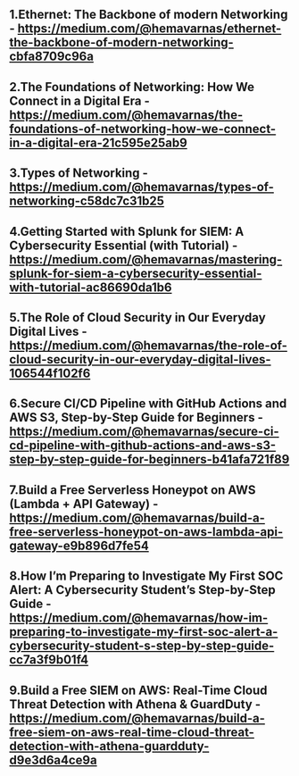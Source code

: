 1.Ethernet: The Backbone of modern Networking - https://medium.com/@hemavarnas/ethernet-the-backbone-of-modern-networking-cbfa8709c96a
---
2.The Foundations of Networking: How We Connect in a Digital Era - https://medium.com/@hemavarnas/the-foundations-of-networking-how-we-connect-in-a-digital-era-21c595e25ab9
---
3.Types of Networking - https://medium.com/@hemavarnas/types-of-networking-c58dc7c31b25
---
4.Getting Started with Splunk for SIEM: A Cybersecurity Essential (with Tutorial) - https://medium.com/@hemavarnas/mastering-splunk-for-siem-a-cybersecurity-essential-with-tutorial-ac86690da1b6
---
5.The Role of Cloud Security in Our Everyday Digital Lives - https://medium.com/@hemavarnas/the-role-of-cloud-security-in-our-everyday-digital-lives-106544f102f6
---
6.Secure CI/CD Pipeline with GitHub Actions and AWS S3, Step-by-Step Guide for Beginners - https://medium.com/@hemavarnas/secure-ci-cd-pipeline-with-github-actions-and-aws-s3-step-by-step-guide-for-beginners-b41afa721f89
---
7.Build a Free Serverless Honeypot on AWS (Lambda + API Gateway) - https://medium.com/@hemavarnas/build-a-free-serverless-honeypot-on-aws-lambda-api-gateway-e9b896d7fe54
---
8.How I’m Preparing to Investigate My First SOC Alert: A Cybersecurity Student’s Step-by-Step Guide - https://medium.com/@hemavarnas/how-im-preparing-to-investigate-my-first-soc-alert-a-cybersecurity-student-s-step-by-step-guide-cc7a3f9b01f4
---
9.Build a Free SIEM on AWS: Real-Time Cloud Threat Detection with Athena & GuardDuty - https://medium.com/@hemavarnas/build-a-free-siem-on-aws-real-time-cloud-threat-detection-with-athena-guardduty-d9e3d6a4ce9a
---
